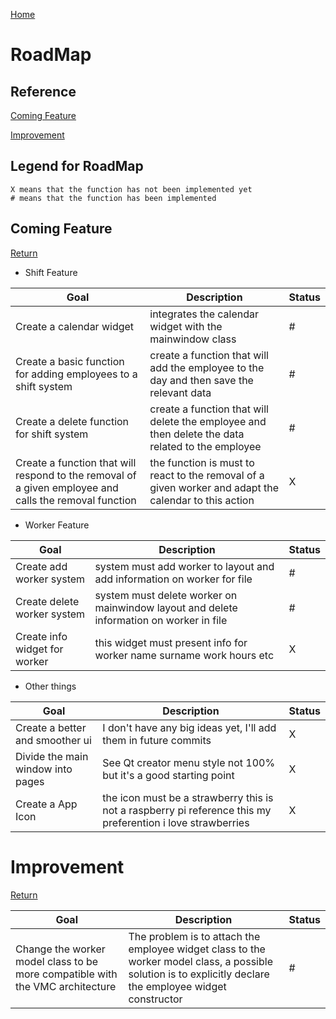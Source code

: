 [Home](../README.md)
# RoadMap
## Reference 

[Coming Feature](#coming-feature)

[Improvement](#improvement)

## Legend for RoadMap

    X means that the function has not been implemented yet
    # means that the function has been implemented

## Coming Feature
[Return](#reference)

* Shift Feature

| Goal      |Description| Status    |
| --------- | --------- | --------- |
|  Create a calendar widget         | integrates the calendar widget with the mainwindow class | # |
|  Create a basic function for adding employees to a shift system | create a function that will add the employee to the day and then save the relevant data | # |
| Create a delete function for shift system | create a function that will delete the employee and then delete the data related to the employee | # |
| Create a function that will respond to the removal of a given employee and calls the removal function | the function is must to react to the removal of a given worker and adapt the calendar to this action | X |

* Worker Feature

| Goal      |Description| Status    |
| --------- | --------- | --------- |
| Create add worker system          | system must add worker to layout and add information on worker for file           | # | 
| Create delete worker system       | system must delete worker on  mainwindow layout and delete information on worker in file           | # |  
| Create info widget for worker     | this widget must present info for worker name surname work hours etc          | X |


* Other things

| Goal      |Description| Status    |
| --------- | --------- | --------- |
| Create a better and smoother ui   | I don't have any big ideas yet, I'll add them in future commits | X | 
| Divide the main window into pages | See Qt creator menu style not 100% but it's a good starting point | X |  
| Create a App Icon | the icon must be a strawberry this is not a raspberry pi reference this my preferention i love strawberries  | X |

# Improvement
[Return](#reference)

| Goal      |Description| Status    |
| --------- | --------- | --------- |
| Change the worker model class to be more compatible with the VMC architecture | The problem is to attach the employee widget class to the worker model class, a possible solution is to explicitly declare the employee widget constructor          | # |
